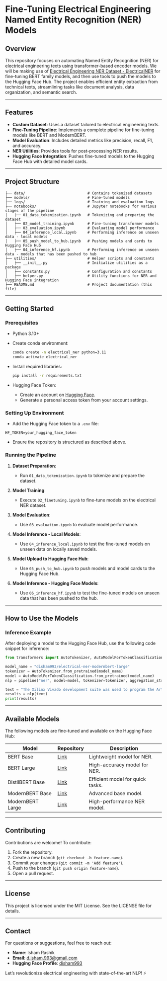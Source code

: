 # Fine-Tuning Electrical Engineering Named Entity Recognition (NER) Models

## Overview

This repository focuses on automating Named Entity Recognition (NER) for electrical engineering texts using transformer-based encoder models. We will be making use of [Electrical Engineering NER Dataset - ElectricalNER](https://huggingface.co/datasets/disham993/ElectricalNER) for fine-tuning BERT family models, and then use tools to push the models to the Hugging Face Hub. The project enables efficient entity extraction from technical texts, streamlining tasks like document analysis, data organization, and semantic search.

---

## Features

- **Custom Dataset**: Uses a dataset tailored to electrical engineering texts.
- **Fine-Tuning Pipeline**: Implements a complete pipeline for fine-tuning models like BERT and ModernBERT.
- **Model Evaluation**: Includes detailed metrics like precision, recall, F1, and accuracy.
- **NER Utilities**: Provides tools for post-processing NER results.
- **Hugging Face Integration**: Pushes fine-tuned models to the Hugging Face Hub with detailed model cards.

---

## Project Structure

```
├── data/                            # Contains tokenized datasets
├── models/                          # Fine-tuned models
├── logs/                            # Training and evaluation logs
├── notebooks/                       # Jupyter notebooks for various stages of the pipeline
│   ├── 01_data_tokenization.ipynb   # Tokenizing and preparing the dataset
│   ├── 02_model_training.ipynb      # Fine-tuning transformer models
│   ├── 03_evaluation.ipynb          # Evaluating model performance
│   ├── 04_inference_local.ipynb     # Performing inference on unseen data - local models
│   ├── 05_push_model_to_hub.ipynb   # Pushing models and cards to Hugging Face Hub
│   ├── 04_inference_hf.ipynb        # Performing inference on unseen data - models that has been pushed to hub
├── utilities/                       # Helper scripts and constants
│   ├── __init__.py                  # Initialize utilities as a package
│   ├── constants.py                 # Configuration and constants
│   ├── helper.py                    # Utility functions for NER and Hugging Face integration
├── README.md                        # Project documentation (this file)
```

---

## Getting Started

### Prerequisites

- Python 3.10+
- Create conda environment:
   ```bash
   conda create -n electrical_ner python=3.11
   conda activate electrical_ner
   ```
- Install required libraries:
   ```bash
   pip install -r requirements.txt
   ```

- Hugging Face Token:
  - Create an account on [Hugging Face](https://huggingface.co/).
  - Generate a personal access token from your account settings.

### Setting Up Environment

- Add the Hugging Face token to a `.env` file:

```env
HF_TOKEN=your_hugging_face_token
```

- Ensure the repository is structured as described above.

### Running the Pipeline

1. **Dataset Preparation**:

   - Run `01_data_tokenization.ipynb` to tokenize and prepare the dataset.

2. **Model Training**:

   - Execute `02_finetuning.ipynb` to fine-tune models on the electrical NER dataset.

3. **Model Evaluation**:

   - Use `03_evaluation.ipynb` to evaluate model performance.

4. **Model Inference - Local Models**:

   - Use `04_inference_local.ipynb` to test the fine-tuned models on unseen data on locally saved models.

5. **Model Upload to Hugging Face Hub**:

   - Use `05_push_to_hub.ipynb` to push models and model cards to the Hugging Face Hub.

6. **Model Inference - Hugging Face Models**:
   - Use `06_inference_hf.ipynb` to test the fine-tuned models on unseen data that has been pushed to the hub.

---

## How to Use the Models

### Inference Example

After deploying a model to the Hugging Face Hub, use the following code snippet for inference:

```python
from transformers import AutoTokenizer, AutoModelForTokenClassification, pipeline

model_name = "disham993/electrical-ner-modernbert-large"
tokenizer = AutoTokenizer.from_pretrained(model_name)
model = AutoModelForTokenClassification.from_pretrained(model_name)
nlp = pipeline("ner", model=model, tokenizer=tokenizer, aggregation_strategy="simple")

text = "The Xilinx Vivado development suite was used to program the Artix-7 FPGA."
results = nlp(text)
print(results)
```

---

## Available Models

The following models are fine-tuned and available on the Hugging Face Hub:

| Model            | Repository                                                               | Description                      |
| ---------------- | ------------------------------------------------------------------------ | -------------------------------- |
| BERT Base        | [Link](https://huggingface.co/disham993/electrical-ner-bert-base)        | Lightweight model for NER.       |
| BERT Large       | [Link](https://huggingface.co/disham993/electrical-ner-bert-large)       | High-accuracy model for NER.     |
| DistilBERT Base  | [Link](https://huggingface.co/disham993/electrical-ner-distilbert-base)  | Efficient model for quick tasks. |
| ModernBERT Base  | [Link](https://huggingface.co/disham993/electrical-ner-ModernBERT-base)  | Advanced base model.             |
| ModernBERT Large | [Link](https://huggingface.co/disham993/electrical-ner-ModernBERT-large) | High-performance NER model.      |

---

## Contributing

Contributions are welcome! To contribute:

1. Fork the repository.
2. Create a new branch (`git checkout -b feature-name`).
3. Commit your changes (`git commit -m 'Add feature'`).
4. Push to the branch (`git push origin feature-name`).
5. Open a pull request.

---

## License

This project is licensed under the MIT License. See the LICENSE file for details.

---

## Contact

For questions or suggestions, feel free to reach out:

- **Name**: Isham Rashik
- **Email**: d.isham.993@gmail.com
- **Hugging Face Profile**: [disham993](https://huggingface.co/disham993)

Let’s revolutionize electrical engineering with state-of-the-art NLP! ⚡
